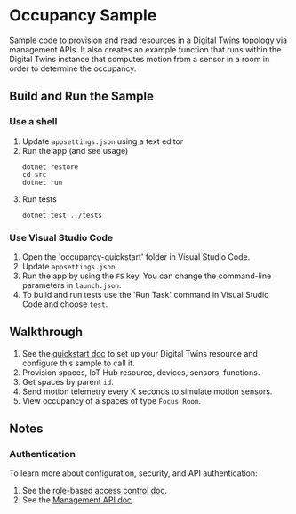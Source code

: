 # Occupancy Sample

Sample code to provision and read resources in a Digital Twins topology via management APIs. It also creates an example function that runs within the Digital Twins instance that computes motion from a sensor in a room in order to determine the occupancy.

## Build and Run the Sample

### Use a shell

1. Update `appsettings.json` using a text editor
1. Run the app (and see usage)
    ```shell
    dotnet restore
    cd src
    dotnet run
    ```
1. Run tests
    ```shell
    dotnet test ../tests
    ```


### Use Visual Studio Code

1. Open the 'occupancy-quickstart' folder in Visual Studio Code.
1. Update `appsettings.json`.
1. Run the app by using the `F5` key. You can change the command-line parameters in `launch.json`.
1. To build and run tests use the 'Run Task' command in Visual Studio Code and choose `test`.

## Walkthrough

1. See the [quickstart doc](https://docs.microsoft.com/azure/digital-twins/quickstart-view-occupancy-dotnet) to set up your Digital Twins resource and configure this sample to call it.
1. Provision spaces, IoT Hub resource, devices, sensors, functions.
1. Get spaces by parent `id`.
1. Send motion telemetry every X seconds to simulate motion sensors.
1. View occupancy of a spaces of type `Focus Room`.

## Notes

### Authentication

To learn more about configuration, security, and API authentication:

1. See the [role-based access control doc](https://docs.microsoft.com/azure/digital-twins/security-role-based-access-control).
1. See the [Management API doc](https://docs.microsoft.com/azure/digital-twins/security-authenticating-apis).
